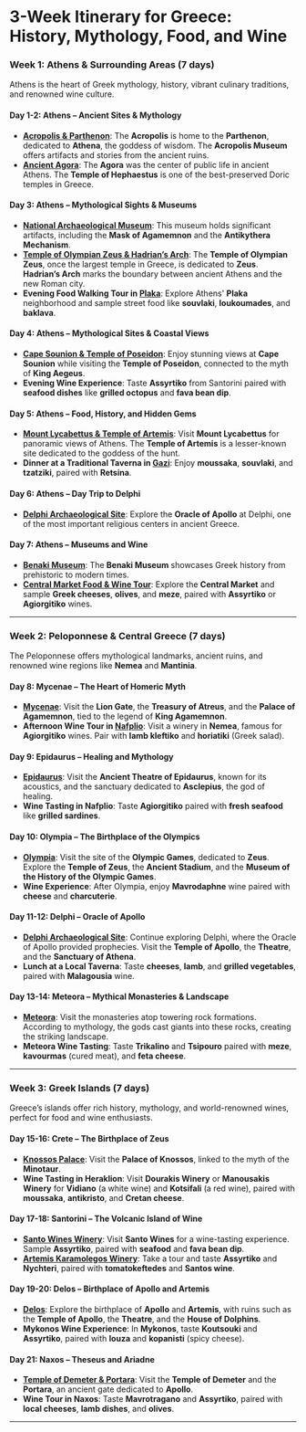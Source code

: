 # 3-Week Itinerary for Greece: History, Mythology, Food, and Wine

### Week 1: Athens & Surrounding Areas (7 days)
Athens is the heart of Greek mythology, history, vibrant culinary traditions, and renowned wine culture.

#### Day 1-2: Athens – Ancient Sites & Mythology
- **[Acropolis & Parthenon](https://www.theacropolismuseum.gr/en)**: The **Acropolis** is home to the **Parthenon**, dedicated to **Athena**, the goddess of wisdom. The **Acropolis Museum** offers artifacts and stories from the ancient ruins.
- **[Ancient Agora](https://www.visitgreece.gr/en/culture/archaeological_sites/ancient_agora)**: The **Agora** was the center of public life in ancient Athens. The **Temple of Hephaestus** is one of the best-preserved Doric temples in Greece.

#### Day 3: Athens – Mythological Sights & Museums
- **[National Archaeological Museum](http://www.namuseum.gr/)**: This museum holds significant artifacts, including the **Mask of Agamemnon** and the **Antikythera Mechanism**.
- **[Temple of Olympian Zeus & Hadrian’s Arch](https://www.visitgreece.gr/en/culture/archaeological_sites/temple_of_olympian_zeus)**: The **Temple of Olympian Zeus**, once the largest temple in Greece, is dedicated to **Zeus**. **Hadrian’s Arch** marks the boundary between ancient Athens and the new Roman city.
- **Evening Food Walking Tour in [Plaka](https://www.athensguide.com/plaka.html)**: Explore Athens' **Plaka** neighborhood and sample street food like **souvlaki**, **loukoumades**, and **baklava**.

#### Day 4: Athens – Mythological Sites & Coastal Views
- **[Cape Sounion & Temple of Poseidon](https://www.visitgreece.gr/en/culture/archaeological_sites/cape_sounion)**: Enjoy stunning views at **Cape Sounion** while visiting the **Temple of Poseidon**, connected to the myth of **King Aegeus**.
- **Evening Wine Experience**: Taste **Assyrtiko** from Santorini paired with **seafood dishes** like **grilled octopus** and **fava bean dip**.

#### Day 5: Athens – Food, History, and Hidden Gems
- **[Mount Lycabettus & Temple of Artemis](https://www.athensguide.com/lycabettus.html)**: Visit **Mount Lycabettus** for panoramic views of Athens. The **Temple of Artemis** is a lesser-known site dedicated to the goddess of the hunt.
- **Dinner at a Traditional Taverna in [Gazi](https://www.athensguide.com/gazi.html)**: Enjoy **moussaka**, **souvlaki**, and **tzatziki**, paired with **Retsina**.

#### Day 6: Athens – Day Trip to Delphi
- **[Delphi Archaeological Site](https://www.visitgreece.gr/en/culture/archaeological_sites/delphi)**: Explore the **Oracle of Apollo** at Delphi, one of the most important religious centers in ancient Greece.

#### Day 7: Athens – Museums and Wine
- **[Benaki Museum](https://www.benaki.gr/)**: The **Benaki Museum** showcases Greek history from prehistoric to modern times.
- **[Central Market Food & Wine Tour](https://www.athensguide.com/athens-central-market.html)**: Explore the **Central Market** and sample **Greek cheeses**, **olives**, and **meze**, paired with **Assyrtiko** or **Agiorgitiko** wines.

---

### Week 2: Peloponnese & Central Greece (7 days)
The Peloponnese offers mythological landmarks, ancient ruins, and renowned wine regions like **Nemea** and **Mantinia**.

#### Day 8: Mycenae – The Heart of Homeric Myth
- **[Mycenae](https://www.visitgreece.gr/en/culture/archaeological_sites/mycenae)**: Visit the **Lion Gate**, the **Treasury of Atreus**, and the **Palace of Agamemnon**, tied to the legend of **King Agamemnon**.
- **Afternoon Wine Tour in [Nafplio](https://www.nafplio.gr/)**: Visit a winery in **Nemea**, famous for **Agiorgitiko** wines. Pair with **lamb kleftiko** and **horiatiki** (Greek salad).

#### Day 9: Epidaurus – Healing and Mythology
- **[Epidaurus](https://www.visitgreece.gr/en/culture/archaeological_sites/epidaurus)**: Visit the **Ancient Theatre of Epidaurus**, known for its acoustics, and the sanctuary dedicated to **Asclepius**, the god of healing.
- **Wine Tasting in Nafplio**: Taste **Agiorgitiko** paired with **fresh seafood** like **grilled sardines**.

#### Day 10: Olympia – The Birthplace of the Olympics
- **[Olympia](https://www.visitgreece.gr/en/culture/archaeological_sites/olympia)**: Visit the site of the **Olympic Games**, dedicated to **Zeus**. Explore the **Temple of Zeus**, the **Ancient Stadium**, and the **Museum of the History of the Olympic Games**.
- **Wine Experience**: After Olympia, enjoy **Mavrodaphne** wine paired with **cheese** and **charcuterie**.

#### Day 11-12: Delphi – Oracle of Apollo
- **[Delphi Archaeological Site](https://www.visitgreece.gr/en/culture/archaeological_sites/delphi)**: Continue exploring Delphi, where the Oracle of Apollo provided prophecies. Visit the **Temple of Apollo**, the **Theatre**, and the **Sanctuary of Athena**.
- **Lunch at a Local Taverna**: Taste **cheeses**, **lamb**, and **grilled vegetables**, paired with **Malagousia** wine.

#### Day 13-14: Meteora – Mythical Monasteries & Landscape
- **[Meteora](https://www.visitgreece.gr/en/culture/archaeological_sites/meteora)**: Visit the monasteries atop towering rock formations. According to mythology, the gods cast giants into these rocks, creating the striking landscape.
- **Meteora Wine Tasting**: Taste **Trikalino** and **Tsipouro** paired with **meze**, **kavourmas** (cured meat), and **feta cheese**.

---

### Week 3: Greek Islands (7 days)
Greece’s islands offer rich history, mythology, and world-renowned wines, perfect for food and wine enthusiasts.

#### Day 15-16: Crete – The Birthplace of Zeus
- **[Knossos Palace](https://www.heraklion.gr/en/archaeological-sites/knossos.html)**: Visit the **Palace of Knossos**, linked to the myth of the **Minotaur**.
- **Wine Tasting in Heraklion**: Visit **Dourakis Winery** or **Manousakis Winery** for **Vidiano** (a white wine) and **Kotsifali** (a red wine), paired with **moussaka**, **antikristo**, and **Cretan cheese**.

#### Day 17-18: Santorini – The Volcanic Island of Wine
- **[Santo Wines Winery](https://www.santowines.gr/)**: Visit **Santo Wines** for a wine-tasting experience. Sample **Assyrtiko**, paired with **seafood** and **fava bean dip**.
- **[Artemis Karamolegos Winery](https://www.aramiswinery.com/)**: Take a tour and taste **Assyrtiko** and **Nychteri**, paired with **tomatokeftedes** and **Santos wine**.

#### Day 19-20: Delos – Birthplace of Apollo and Artemis
- **[Delos](https://www.visitgreece.gr/en/culture/archaeological_sites/delos)**: Explore the birthplace of **Apollo** and **Artemis**, with ruins such as the **Temple of Apollo**, the **Theatre**, and the **House of Dolphins**.
- **Mykonos Wine Experience**: In **Mykonos**, taste **Koutsouki** and **Assyrtiko**, paired with **louza** and **kopanisti** (spicy cheese).

#### Day 21: Naxos – Theseus and Ariadne
- **[Temple of Demeter & Portara](https://www.visitgreece.gr/en/culture/archaeological_sites/naxos)**: Visit the **Temple of Demeter** and the **Portara**, an ancient gate dedicated to **Apollo**.
- **Wine Tour in Naxos**: Taste **Mavrotragano** and **Assyrtiko**, paired with **local cheeses**, **lamb dishes**, and **olives**.

---
